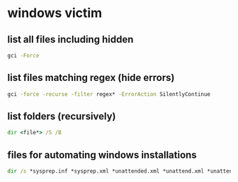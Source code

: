 # windows victim

## list all files including hidden

```cmd
gci -Force
```

## list files matching regex (hide errors)

```cmd
gci -force -recurse -filter regex* -ErrorAction SilentlyContinue
```

## list folders (recursively)

```cmd
dir <file*> /S /B
```

## files for automating windows installations

```cmd
dir /s *sysprep.inf *sysprep.xml *unattended.xml *unattend.xml *unattend.txt 2>nul
```
